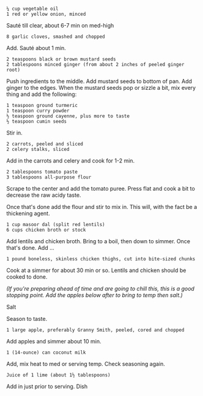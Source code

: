     ¼ cup vegetable oil
    1 red or yellow onion, minced
Sauté till clear, about 6-7 min on med-high

    8 garlic cloves, smashed and chopped
Add. Sauté about 1 min.

    2 teaspoons black or brown mustard seeds
    2 tablespoons minced ginger (from about 2 inches of peeled ginger root)
Push ingredients to the middle. Add mustard seeds to bottom of pan. Add ginger to the edges. When the mustard seeds pop or sizzle a bit, mix every thing and add the following:

    1 teaspoon ground turmeric
    1 teaspoon curry powder
    ½ teaspoon ground cayenne, plus more to taste
    ½ teaspoon cumin seeds
Stir in.

    2 carrots, peeled and sliced
    2 celery stalks, sliced
Add in the carrots and celery and cook for 1-2 min.

    2 tablespoons tomato paste
    3 tablespoons all-purpose flour

Scrape to the center and add the tomato puree. Press flat and cook a bit to decrease the raw acidy taste.

Once that's done add the flour and stir to mix in. This will, with the fact be a thickening agent.

    1 cup masoor dal (split red lentils)
    6 cups chicken broth or stock

Add lentils and chicken broth. Bring to a boil, then down to simmer. Once that's done. Add ...

    1 pound boneless, skinless chicken thighs, cut into bite-sized chunks

Cook at a simmer for about 30 min or so. Lentils and chicken should be cooked to done.

*(If you're preparing ahead of time and are going to chill this, this is a good stopping point. Add the apples below after to bring to temp then salt.)*

Salt

Season to taste.

    1 large apple, preferably Granny Smith, peeled, cored and chopped

Add apples and simmer about 10 min.

    1 (14-ounce) can coconut milk

Add, mix heat to med or serving temp. Check seasoning again.

    Juice of 1 lime (about 1½ tablespoons)

Add in just prior to serving. Dish
